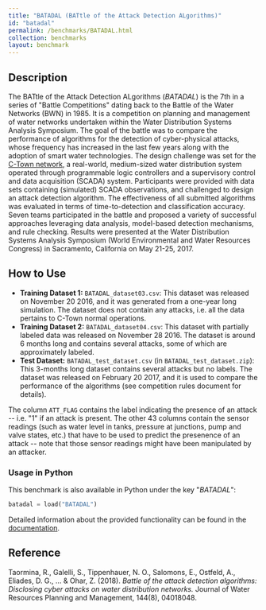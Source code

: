 ```yaml
---
title: "BATADAL (BATtle of the Attack Detection ALgorithms)"
id: "batadal"
permalink: /benchmarks/BATADAL.html
collection: benchmarks
layout: benchmark
---
```


## Description

The BATtle of the Attack Detection ALgorithms (*BATADAL*) is the 7th in a series of "Battle
Competitions" dating back to the Battle of the Water Networks (BWN) in 1985.
It is a competition on planning and management of water networks undertaken within the Water
Distribution Systems Analysis Symposium. The goal of the battle was to compare the performance
of algorithms for the detection of cyber-physical attacks, whose frequency has increased in
the last few years along with the adoption of smart water technologies. The design challenge was
set for the [C-Town network](network-CTown.html), a real-world, medium-sized water distribution
system operated through programmable logic controllers and a supervisory control and
data acquisition (SCADA) system. Participants were provided with data sets containing (simulated)
SCADA observations, and challenged to design an attack detection algorithm.
The effectiveness of all submitted algorithms was evaluated in terms of time-to-detection and
classification accuracy. Seven teams participated in the battle and proposed a variety of
successful approaches leveraging data analysis, model-based detection mechanisms, and rule checking.
Results were presented at the Water Distribution Systems Analysis Symposium
(World Environmental and Water Resources Congress) in Sacramento, California on May 21-25, 2017.

## How to Use

- **Training Dataset 1:** ```BATADAL_dataset03.csv```: This dataset was released on November 20 2016,
and it was generated from a one-year long simulation. The dataset does not contain any attacks, i.e.
all the data pertains to C-Town normal operations.
- **Training Dataset 2:** ```BATADAL_dataset04.csv```: This dataset with partially labeled data was
released on November 28 2016. The dataset is around 6 months long and contains several attacks,
some of which are approximately labeled.
- **Test Dataset:** ```BATADAL_test_dataset.csv``` (in ```BATADAL_test_dataset.zip```):
This 3-months long dataset contains several attacks but no labels. The dataset was released on
February 20 2017, and it is used to compare the performance of the algorithms
(see competition rules document for details).

The column `ATT_FLAG` contains the label indicating the presence of an attack --
i.e. "1" if an attack is present.
The other 43 columns contain the sensor readings (such as water level in tanks,
pressure at junctions, pump and valve states, etc.) that have to be used to predict the presenence
of an attack -- note that those sensor readings might have been manipulated by an attacker.

### Usage in Python

This benchmark is also available in Python under the key "*BATADAL*":
```python
batadal = load("BATADAL")
```

Detailed information about the provided functionality can be found in the
[documentation](https://water-benchmark-hub.readthedocs.io/en/stable/water_benchmark_hub.batadal.html).

## Reference

Taormina, R., Galelli, S., Tippenhauer, N. O., Salomons, E., Ostfeld, A., Eliades, D. G., ... &
Ohar, Z. (2018).
*Battle of the attack detection algorithms: Disclosing cyber attacks on water distribution networks.*
Journal of Water Resources Planning and Management, 144(8), 04018048.
